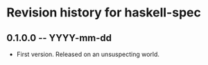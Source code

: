 # Revision history for haskell-spec

## 0.1.0.0 -- YYYY-mm-dd

* First version. Released on an unsuspecting world.
